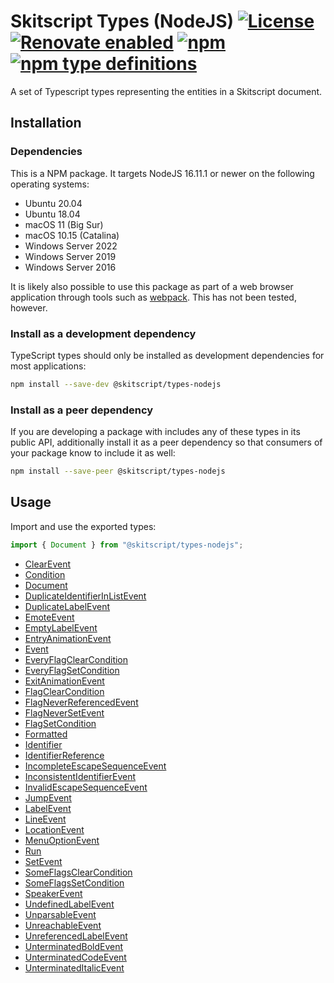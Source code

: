 # Skitscript Types (NodeJS) [![License](https://img.shields.io/github/license/skitscript/types-nodejs.svg)](https://github.com/skitscript/types-nodejs/blob/master/license) [![Renovate enabled](https://img.shields.io/badge/renovate-enabled-brightgreen.svg)](https://renovatebot.com/) [![npm](https://img.shields.io/npm/v/skitscript/types-nodejs.svg)](https://www.npmjs.com/package/skitscript/types-nodejs) [![npm type definitions](https://img.shields.io/npm/types/skitscript/types-nodejs.svg)](https://www.npmjs.com/package/skitscript/types-nodejs)

A set of Typescript types representing the entities in a Skitscript document.

## Installation

### Dependencies

This is a NPM package.  It targets NodeJS 16.11.1 or newer on the following
operating systems:

- Ubuntu 20.04
- Ubuntu 18.04
- macOS 11 (Big Sur)
- macOS 10.15 (Catalina)
- Windows Server 2022
- Windows Server 2019
- Windows Server 2016

It is likely also possible to use this package as part of a web browser
application through tools such as [webpack](https://webpack.js.org/).  This has
not been tested, however.

### Install as a development dependency

TypeScript types should only be installed as development dependencies for most
applications:

```bash
npm install --save-dev @skitscript/types-nodejs
```

### Install as a peer dependency

If you are developing a package with includes any of these types in its public
API, additionally install it as a peer dependency so that consumers of your
package know to include it as well:

```bash
npm install --save-peer @skitscript/types-nodejs
```

## Usage

Import and use the exported types:

```typescript
import { Document } from "@skitscript/types-nodejs";
```

- [ClearEvent](./ClearEvent/index.ts)
- [Condition](./Condition/index.ts)
- [Document](./Document/index.ts)
- [DuplicateIdentifierInListEvent](./DuplicateIdentifierInListEvent/index.ts)
- [DuplicateLabelEvent](./DuplicateLabelEvent/index.ts)
- [EmoteEvent](./EmoteEvent/index.ts)
- [EmptyLabelEvent](./EmptyLabelEvent/index.ts)
- [EntryAnimationEvent](./EntryAnimationEvent/index.ts)
- [Event](./Event/index.ts)
- [EveryFlagClearCondition](./EveryFlagClearCondition/index.ts)
- [EveryFlagSetCondition](./EveryFlagSetCondition/index.ts)
- [ExitAnimationEvent](./ExitAnimationEvent/index.ts)
- [FlagClearCondition](./FlagClearCondition/index.ts)
- [FlagNeverReferencedEvent](./FlagNeverReferencedEvent/index.ts)
- [FlagNeverSetEvent](./FlagNeverSetEvent/index.ts)
- [FlagSetCondition](./FlagSetCondition/index.ts)
- [Formatted](./Formatted/index.ts)
- [Identifier](./Identifier/index.ts)
- [IdentifierReference](./IdentifierReference/index.ts)
- [IncompleteEscapeSequenceEvent](./IncompleteEscapeSequenceEvent/index.ts)
- [InconsistentIdentifierEvent](./InconsistentIdentifierEvent/index.ts)
- [InvalidEscapeSequenceEvent](./InvalidEscapeSequenceEvent/index.ts)
- [JumpEvent](./JumpEvent/index.ts)
- [LabelEvent](./LabelEvent/index.ts)
- [LineEvent](./LineEvent/index.ts)
- [LocationEvent](./LocationEvent/index.ts)
- [MenuOptionEvent](./MenuOptionEvent/index.ts)
- [Run](./Run/index.ts)
- [SetEvent](./SetEvent/index.ts)
- [SomeFlagsClearCondition](./SomeFlagsClearCondition/index.ts)
- [SomeFlagsSetCondition](./SomeFlagsSetCondition/index.ts)
- [SpeakerEvent](./SpeakerEvent/index.ts)
- [UndefinedLabelEvent](./UndefinedLabelEvent/index.ts)
- [UnparsableEvent](./UnparsableEvent/index.ts)
- [UnreachableEvent](./UnreachableEvent/index.ts)
- [UnreferencedLabelEvent](./UnreferencedLabelEvent/index.ts)
- [UnterminatedBoldEvent](./UnterminatedBoldEvent/index.ts)
- [UnterminatedCodeEvent](./UnterminatedCodeEvent/index.ts)
- [UnterminatedItalicEvent](./UnterminatedItalicEvent/index.ts)
